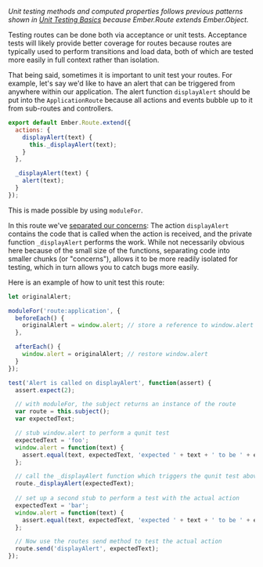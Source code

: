 _Unit testing methods and computed properties follows previous patterns shown 
in [Unit Testing Basics] because Ember.Route extends Ember.Object._

Testing routes can be done both via acceptance or unit tests. Acceptance tests 
will likely provide better coverage for routes because routes are typically used 
to perform transitions and load data, both of which are tested more easily in 
full context rather than isolation.

That being said, sometimes it is important to unit test your routes. For example, 
let's say we'd like to have an alert that can be triggered from anywhere within 
our application. The alert function `displayAlert` should be put into the 
`ApplicationRoute` because all actions and events bubble up to it from 
sub-routes and controllers.

```app/routes/application.js
export default Ember.Route.extend({
  actions: {
    displayAlert(text) {
      this._displayAlert(text);
    }
  },

  _displayAlert(text) {
    alert(text);
  }
});
```

This is made possible by using `moduleFor`.

In this route we've [separated our concerns](http://en.wikipedia.org/wiki/Separation_of_concerns):
The action `displayAlert` contains the code that is called when the action is 
received, and the private function `_displayAlert` performs the work. While not 
necessarily obvious here because of the small size of the functions, separating 
code into smaller chunks (or "concerns"), allows it to be more readily isolated 
for testing, which in turn allows you to catch bugs more easily.

Here is an example of how to unit test this route:

```tests/unit/routes/application-test.js
let originalAlert;

moduleFor('route:application', {
  beforeEach() {
    originalAlert = window.alert; // store a reference to window.alert
  },

  afterEach() {
    window.alert = originalAlert; // restore window.alert
  }
});

test('Alert is called on displayAlert', function(assert) {
  assert.expect(2);

  // with moduleFor, the subject returns an instance of the route
  var route = this.subject();
  var expectedText;

  // stub window.alert to perform a qunit test
  expectedText = 'foo';
  window.alert = function(text) {
    assert.equal(text, expectedText, 'expected ' + text + ' to be ' + expectedText);
  };

  // call the _displayAlert function which triggers the qunit test above
  route._displayAlert(expectedText);
  
  // set up a second stub to perform a test with the actual action
  expectedText = 'bar';
  window.alert = function(text) {
    assert.equal(text, expectedText, 'expected ' + text + ' to be ' + expectedText);
  };

  // Now use the routes send method to test the actual action
  route.send('displayAlert', expectedText);
});
```

[Unit Testing Basics]: ../unit-testing-basics
[separated our concerns]: http://en.wikipedia.org/wiki/Separation_of_concerns
